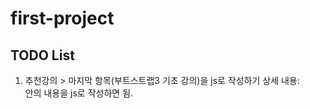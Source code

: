 # first-project

## TODO List
1. 추천강의 > 마지막 항목(부트스트랩3 기초 강의)을 js로 작성하기
상세 내용: <div class="class-item"></div> 안의 내용을 js로 작성하면 됨.
